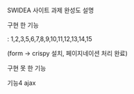 SWIDEA 사이트 과제 완성도 설명

구현 한 기능

: 1,2,3,5,6,7,8,9,10,11,12,13,14,15

(form -> crispy 설치, 페이지네이션 처리 완료)

구현 못 한 기능

기능4 ajax